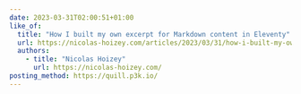```yaml
---
date: 2023-03-31T02:00:51+01:00
like_of:
  title: "How I built my own excerpt for Markdown content in Eleventy"
  url: https://nicolas-hoizey.com/articles/2023/03/31/how-i-built-my-own-excerpt-for-markdown-content-in-eleventy/
  authors:
    - title: "Nicolas Hoizey"
      url: https://nicolas-hoizey.com/
posting_method: https://quill.p3k.io/
---
```

